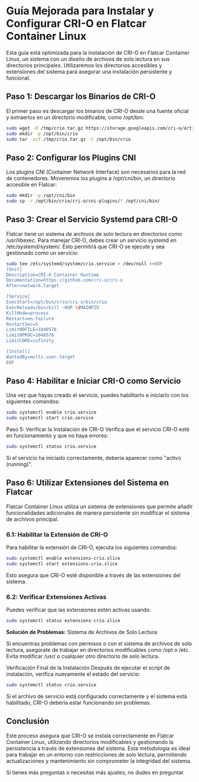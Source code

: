 
# Guía Mejorada para Instalar y Configurar CRI-O en Flatcar Container Linux

Esta guía está optimizada para la instalación de CRI-O en Flatcar Container Linux, un sistema con un diseño de archivos de solo lectura en sus directorios principales. Utilizaremos los directorios accesibles y extensiones del sistema para asegurar una instalación persistente y funcional.

## Paso 1: Descargar los Binarios de CRI-O

El primer paso es descargar los binarios de CRI-O desde una fuente oficial y extraerlos en un directorio modificable, como /opt/bin:

```bash
sudo wget -O /tmp/crio.tar.gz https://storage.googleapis.com/cri-o/artifacts/cri-o.amd64.v1.30.5.tar.gz
sudo mkdir -p /opt/bin/crio
sudo tar -xzf /tmp/crio.tar.gz -C /opt/bin/crio
```
## Paso 2: Configurar los Plugins CNI

Los plugins CNI (Container Network Interface) son necesarios para la red de contenedores. Moveremos los plugins a /opt/cni/bin, un directorio accesible en Flatcar:

```bash
sudo mkdir -p /opt/cni/bin
sudo cp -r /opt/bin/crio/cri-o/cni-plugins/* /opt/cni/bin/
```
## Paso 3: Crear el Servicio Systemd para CRI-O

Flatcar tiene un sistema de archivos de solo lectura en directorios como /usr/libexec. Para manejar CRI-O, debes crear un servicio systemd en /etc/systemd/system/. Esto permitirá que CRI-O se ejecute y sea gestionado como un servicio:

```bash
sudo tee /etc/systemd/system/crio.service > /dev/null <<EOF
[Unit]
Description=CRI-O Container Runtime
Documentation=https://github.com/cri-o/cri-o
After=network.target

[Service]
ExecStart=/opt/bin/crio/cri-o/bin/crio
ExecReload=/bin/kill -HUP \$MAINPID
KillMode=process
Restart=on-failure
RestartSec=5
LimitNOFILE=1048576
LimitNPROC=1048576
LimitCORE=infinity

[Install]
WantedBy=multi-user.target
EOF
```
## Paso 4: Habilitar e Iniciar CRI-O como Servicio

Una vez que hayas creado el servicio, puedes habilitarlo e iniciarlo con los siguientes comandos:

```bash
sudo systemctl enable crio.service
sudo systemctl start crio.service
```
Paso 5: Verificar la Instalación de CRI-O
Verifica que el servicio CRI-O esté en funcionamiento y que no haya errores:

```bash
sudo systemctl status crio.service
```
Si el servicio ha iniciado correctamente, debería aparecer como "activo (running)".

## Paso 6: Utilizar Extensiones del Sistema en Flatcar

Flatcar Container Linux utiliza un sistema de extensiones que permite añadir funcionalidades adicionales de manera persistente sin modificar el sistema de archivos principal.

### 6.1: Habilitar la Extensión de CRI-O

Para habilitar la extensión de CRI-O, ejecuta los siguientes comandos:

```bash
sudo systemctl enable extensions-crio.slice
sudo systemctl start extensions-crio.slice
```

Esto asegura que CRI-O esté disponible a través de las extensiones del sistema.

### 6.2: Verificar Extensiones Activas

Puedes verificar que las extensiones estén activas usando:

```bash
sudo systemctl status extensions-crio.slice
```

**Solución de Problemas:** Sistema de Archivos de Solo Lectura

Si encuentras problemas con permisos o con el sistema de archivos de solo lectura, asegúrate de trabajar en directorios modificables como /opt o /etc. Evita modificar /usr/ o cualquier otro directorio de solo lectura.

Verificación Final de la Instalación
Después de ejecutar el script de instalación, verifica nuevamente el estado del servicio:

```bash
sudo systemctl status crio.service
```

Si el archivo de servicio está configurado correctamente y el sistema está habilitado, CRI-O debería estar funcionando sin problemas.

## Conclusión

Este proceso asegura que CRI-O se instala correctamente en Flatcar Container Linux, utilizando directorios modificables y gestionando la persistencia a través de extensiones del sistema. Esta metodología es ideal para trabajar en un entorno con restricciones de solo lectura, permitiendo actualizaciones y mantenimiento sin comprometer la integridad del sistema.

Si tienes más preguntas o necesitas más ajustes, no dudes en preguntar.